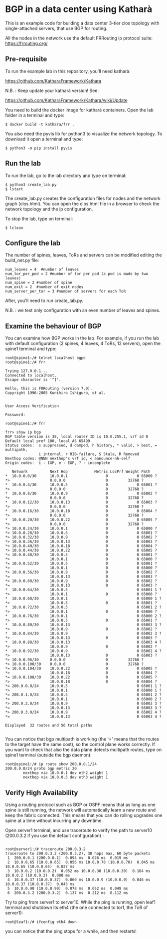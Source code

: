 # BGP in a data center using Katharà 
This is an example code for building a data center 3-tier clos topology with single-attached servers, that use BGP for routing.

All the nodes in the network use the default FRRouting ip protocol suite: 
https://frrouting.org/

## Pre-requisite

To run the example lab in this repository, you'll need katharà: 
 
https://github.com/KatharaFramework/Kathara

N.B. : Keep update your katharà version! See: 

https://github.com/KatharaFramework/Kathara/wiki/Update


You need to build the docker image for katharà containers. Open the lab folder in a terminal and type: 

```
$ docker build -t kathara/frr .

```
You also need the pyvis lib for python3 to visualize the network topology. To download it open a terminal and type: 

```
$ python3 -m pip install pyvis

```

## Run the lab
To run the lab, go to the lab directory and type on terminal: 

```
$ python3 create_lab.py
$ lstart

```
The create_lab.py creates the configuration files for nodes and the network graph (clos.html).
You can open the clos.html file in a browser to check the network topology and the ip configuration.

To stop the lab, type on terminal: 

```
$ lclean

```

## Configure the lab
The number of spines, leaves, ToRs and servers can be modified editing the build_net.py file: 

```
num_leaves = 4  #number of leaves 
num_tor_per_pod = 2 #number of tor per pod (a pod is made by two leaves)
num_spine = 2 #number of spine
num_exit = 2  #number of exit nodes
num_server_per_tor = 3 #number of servers for each ToR

```
After, you'll need to run create_lab.py.

N.B. : we test only configuration with an even number of leaves and spines. 


## Examine the behaviour of BGP 
You can examine how BGP works in the lab. For example, if you run the lab with default configuration (2 spines, 4 leaves, 4 ToRs, 12 servers), open the spine1 terminal and type: 


```
root@spine1:/# telnet localhost bgpd 
root@spine1:/# frr 

Trying 127.0.0.1...
Connected to localhost.
Escape character is '^]'.

Hello, this is FRRouting (version 7.0).
Copyright 1996-2005 Kunihiro Ishiguro, et al.


User Access Verification

Password: 

root@spine1:/# frr

frr> show ip bgp
BGP table version is 38, local router ID is 10.0.255.1, vrf id 0
Default local pref 100, local AS 65499
Status codes:  s suppressed, d damped, h history, * valid, > best, = multipath,
               i internal, r RIB-failure, S Stale, R Removed
Nexthop codes: @NNN nexthop's vrf id, < announce-nh-self
Origin codes:  i - IGP, e - EGP, ? - incomplete

   Network          Next Hop            Metric LocPrf Weight Path
*  10.0.0.0/30      10.0.0.1                 0             0 65000 ?
*>                  0.0.0.0                  0         32768 ?
*  10.0.0.4/30      10.0.0.5                 0             0 65001 ?
*>                  0.0.0.0                  0         32768 ?
*  10.0.0.8/30      10.0.0.9                 0             0 65002 ?
*>                  0.0.0.0                  0         32768 ?
*  10.0.0.12/30     10.0.0.13                0             0 65003 ?
*>                  0.0.0.0                  0         32768 ?
*  10.0.0.16/30     10.0.0.18                0             0 65004 ?
*>                  0.0.0.0                  0         32768 ?
*  10.0.0.20/30     10.0.0.22                0             0 65005 ?
*>                  0.0.0.0                  0         32768 ?
*> 10.0.0.24/30     10.0.0.1                 0             0 65000 ?
*> 10.0.0.28/30     10.0.0.5                 0             0 65001 ?
*> 10.0.0.32/30     10.0.0.9                 0             0 65002 ?
*> 10.0.0.36/30     10.0.0.13                0             0 65003 ?
*> 10.0.0.40/30     10.0.0.18                0             0 65004 ?
*> 10.0.0.44/30     10.0.0.22                0             0 65005 ?
*= 10.0.0.48/30     10.0.0.5                 0             0 65001 ?
*>                  10.0.0.1                 0             0 65000 ?
*= 10.0.0.52/30     10.0.0.5                 0             0 65001 ?
*>                  10.0.0.1                 0             0 65000 ?
*> 10.0.0.56/30     10.0.0.9                 0             0 65002 ?
*=                  10.0.0.13                0             0 65003 ?
*> 10.0.0.60/30     10.0.0.9                 0             0 65002 ?
*=                  10.0.0.13                0             0 65003 ?
*  10.0.0.64/30     10.0.0.5                               0 65001 1 ?
*>                  10.0.0.1                 0             0 65000 ?
*  10.0.0.68/30     10.0.0.1                               0 65000 1 ?
*>                  10.0.0.5                 0             0 65001 ?
*  10.0.0.72/30     10.0.0.5                               0 65001 2 ?
*>                  10.0.0.1                 0             0 65000 ?
*  10.0.0.76/30     10.0.0.1                               0 65000 2 ?
*>                  10.0.0.5                 0             0 65001 ?
*  10.0.0.80/30     10.0.0.13                              0 65003 3 ?
*>                  10.0.0.9                 0             0 65002 ?
*  10.0.0.84/30     10.0.0.9                               0 65002 3 ?
*>                  10.0.0.13                0             0 65003 ?
*  10.0.0.88/30     10.0.0.13                              0 65003 4 ?
*>                  10.0.0.9                 0             0 65002 ?
*  10.0.0.92/30     10.0.0.9                               0 65002 4 ?
*>                  10.0.0.13                0             0 65003 ?
*> 10.0.0.96/30     0.0.0.0                  0         32768 ?
*> 10.0.0.100/30    0.0.0.0                  0         32768 ?
*= 10.0.0.104/30    10.0.0.22                0             0 65005 ?
*>                  10.0.0.18                0             0 65004 ?
*= 10.0.0.108/30    10.0.0.22                0             0 65005 ?
*>                  10.0.0.18                0             0 65004 ?
*= 200.0.0.0/24     10.0.0.5                               0 65001 1 ?
*>                  10.0.0.1                               0 65000 1 ?
*= 200.0.1.0/24     10.0.0.5                               0 65001 2 ?
*>                  10.0.0.1                               0 65000 2 ?
*> 200.0.2.0/24     10.0.0.9                               0 65002 3 ?
*=                  10.0.0.13                              0 65003 3 ?
*> 200.0.3.0/24     10.0.0.9                               0 65002 4 ?
*=                  10.0.0.13                              0 65003 4 ?

Displayed  32 routes and 56 total paths


```

You can notice that bgp multipath is working (the '=' means that the routes to the target have the same cost), so the control plane works correctly. 
If you want to check that also the data plane detects multipath routes, type on spine1 terminal (outside the bgp daemon): 

```
root@spine1:/# ip route show 200.0.0.1/24
200.0.0.0/24 proto bgp metric 20 
        nexthop via 10.0.0.1 dev eth2 weight 1 
        nexthop via 10.0.0.5 dev eth3 weight 1 
```

## Verify High Availability

Using a routing protocol such as BGP or OSPF means that as long as one spine is still running, the network will automatically learn a new route and keep the fabric connected. This means that you can do rolling upgrades one spine at a time without incurring any downtime.

Open server1 terminal, and use traceroute to verify the path to server10 (200.0.3.2 if you use the default configuration) :

```

root@server1:/# traceroute 200.0.3.2
traceroute to 200.0.3.2 (200.0.3.2), 30 hops max, 60 byte packets
 1  200.0.0.1 (200.0.0.1)  0.094 ms  0.026 ms  0.019 ms
 2  10.0.0.65 (10.0.0.65)  0.056 ms 10.0.0.70 (10.0.0.70)  0.045 ms 10.0.0.65 (10.0.0.65)  0.027 ms
 3  10.0.0.2 (10.0.0.2)  0.052 ms 10.0.0.30 (10.0.0.30)  0.104 ms 10.0.0.2 (10.0.0.2)  0.088 ms
 4  10.0.0.37 (10.0.0.37)  0.060 ms 10.0.0.9 (10.0.0.9)  0.046 ms 10.0.0.37 (10.0.0.37)  0.043 ms
 5  10.0.0.90 (10.0.0.90)  0.078 ms  0.052 ms  0.049 ms
 6  200.0.3.2 (200.0.3.2)  0.137 ms  0.212 ms  0.112 ms

```

Try to ping from server1 to server10. While the ping is running, open leaf1 terminal and shutdown its eth4 (the one connected to tor1, the ToR of server1):

```
root@leaf1:/# ifconfig eth4 down

```

you can notice that the ping stops for a while, and then restarts! 